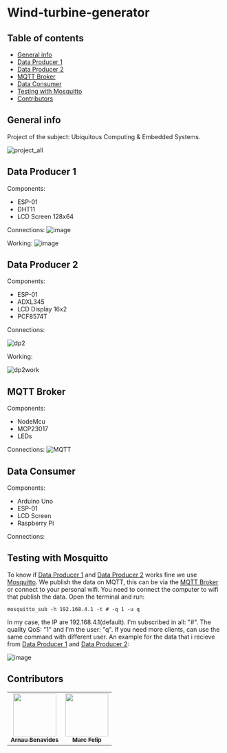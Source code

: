 # Wind-turbine-generator
## Table of contents
* [General info](#general-info)
* [Data Producer 1](#data-producer-1)
* [Data Producer 2](#data-producer-2)
* [MQTT Broker](#mqtt-broker)
* [Data Consumer](#data-consumer)
* [Testing with Mosquitto](#testing-with-mosquitto)
* [Contributors](#contributors)



## General info

Project of the subject: Ubiquitous Computing & Embedded Systems.


![project_all](https://user-images.githubusercontent.com/10574631/141642325-59ed1986-85b4-43cc-8574-5b84bb682db2.png)


## Data Producer 1
Components:
* ESP-01
* DHT11
* LCD Screen 128x64

Connections:
![image](https://user-images.githubusercontent.com/10574631/146461469-68cd5f64-a277-434a-94d7-b0d80d35c5c7.png)

Working:
![image](https://user-images.githubusercontent.com/10574631/146462222-d41a657e-3c51-4086-b997-24b5d4edfbf1.png)

## Data Producer 2

  Components:
  * ESP-01
  * ADXL345
  * LCD Display 16x2
  * PCF8574T

  Connections:

  ![dp2](https://user-images.githubusercontent.com/10574631/141659065-3336e771-082f-4c07-b2f8-35d228788038.png)

  Working:

  ![dp2work](https://user-images.githubusercontent.com/10574631/141686026-fedbf773-6796-4589-894b-0f5f358a0f54.gif)

## MQTT Broker
Components:
* NodeMcu
* MCP23017
* LEDs

Connections:
![MQTT](https://user-images.githubusercontent.com/10574631/144288629-935dc973-7754-47f7-9460-0a5b0d6aa721.png)


## Data Consumer

Components:
* Arduino Uno
* ESP-01
* LCD Screen
* Raspberry Pi

Connections:


## Testing with Mosquitto

To know if [Data Producer 1](#data-producer-1) and [Data Producer 2](#data-producer-2) works fine we use [Mosquitto](https://mosquitto.org). We publish the data on MQTT, this can be via the [MQTT Broker](#mqtt-broker) or connect to your personal wifi.
You need to connect the computer to wifi that publish the data. Open the terminal and run:

```
mosquitto_sub -h 192.168.4.1 -t # -q 1 -u q
```
In my case, the IP are 192.168.4.1(default). I'm subscribed in all: "#". The quality QoS: "1" and I'm the user: "q".
If you need more clients, can use the same command with different user.
An example for the data that i recieve from [Data Producer 1](#data-producer-1) and [Data Producer 2](#data-producer-2):

![image](https://user-images.githubusercontent.com/10574631/146458070-a1b922c5-70de-496b-b252-ccd507972ad5.png)

## Contributors
<!-- ALL-CONTRIBUTORS-LIST:START - Do not remove or modify this section -->
<!-- prettier-ignore -->
<!-- markdownlint-disable -->
<table>
  <tr>
    <td align="center"><a href="https://github.com/arnaubena97"><img src="https://avatars0.githubusercontent.com/u/10574631?s=460&v=4" width="100px;" alt=""/><br /><sub><b>Arnau Benavides</b></sub></a></td>
    <td align="center"><a href="https://github.com/MarcFelip"><img src="https://avatars.githubusercontent.com/u/58440805?v=4" width="100px;" alt=""/><br /><sub><b>Marc Felip</b></sub></a><br /></td>

  </tr>
 </table>
<!-- ALL-CONTRIBUTORS-LIST:END -->